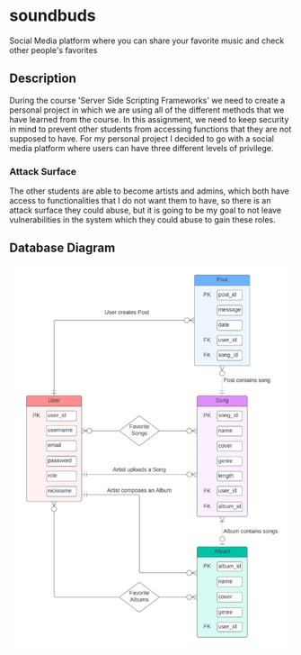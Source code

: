 # soundbuds
Social Media platform where you can share your favorite music and check other people's favorites

## Description
During the course 'Server Side Scripting Frameworks' we need to create a personal project in which we are using all of the different methods that we have learned from the course. In this assignment, we need to keep security in mind to prevent other students from accessing functions that they are not supposed to have. For my personal project I decided to go with a social media platform where users can have three different levels of privilege. 

### Attack Surface
The other students are able to become artists and admins, which both have access to functionalities that I do not want them to have, so there is an attack surface they could abuse, but it is going to be my goal to not leave vulnerabilities in the system which they could abuse to gain these roles.

## Database Diagram
![Database Diagram](database_diagram/SSSF%20Personal%20Project%20Diagram.jpeg)
